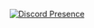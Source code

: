 <p align="center">
    <a href="https://discord.com/users/1258637620850982923" target="_blank" rel="nofollow">
        <img src="https://lanyard-profile-readme.vercel.app/api/944622203792658485?theme=dark&bg=800080&animated=true&hideDiscrim=true&borderRadius=35px&idleMessage=Probable%20playing%20a%20game" alt="Discord Presence" align="center">
    </a>
</p>
